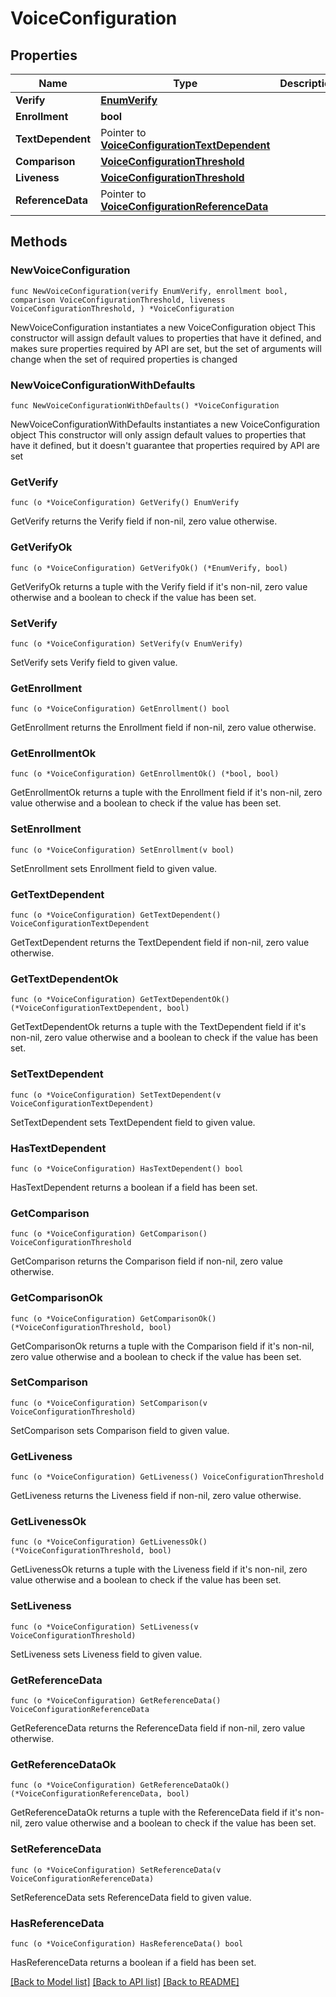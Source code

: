 # VoiceConfiguration

## Properties

Name | Type | Description | Notes
------------ | ------------- | ------------- | -------------
**Verify** | [**EnumVerify**](EnumVerify.md) |  | 
**Enrollment** | **bool** |  | 
**TextDependent** | Pointer to [**VoiceConfigurationTextDependent**](VoiceConfigurationTextDependent.md) |  | [optional] 
**Comparison** | [**VoiceConfigurationThreshold**](VoiceConfigurationThreshold.md) |  | 
**Liveness** | [**VoiceConfigurationThreshold**](VoiceConfigurationThreshold.md) |  | 
**ReferenceData** | Pointer to [**VoiceConfigurationReferenceData**](VoiceConfigurationReferenceData.md) |  | [optional] 

## Methods

### NewVoiceConfiguration

`func NewVoiceConfiguration(verify EnumVerify, enrollment bool, comparison VoiceConfigurationThreshold, liveness VoiceConfigurationThreshold, ) *VoiceConfiguration`

NewVoiceConfiguration instantiates a new VoiceConfiguration object
This constructor will assign default values to properties that have it defined,
and makes sure properties required by API are set, but the set of arguments
will change when the set of required properties is changed

### NewVoiceConfigurationWithDefaults

`func NewVoiceConfigurationWithDefaults() *VoiceConfiguration`

NewVoiceConfigurationWithDefaults instantiates a new VoiceConfiguration object
This constructor will only assign default values to properties that have it defined,
but it doesn't guarantee that properties required by API are set

### GetVerify

`func (o *VoiceConfiguration) GetVerify() EnumVerify`

GetVerify returns the Verify field if non-nil, zero value otherwise.

### GetVerifyOk

`func (o *VoiceConfiguration) GetVerifyOk() (*EnumVerify, bool)`

GetVerifyOk returns a tuple with the Verify field if it's non-nil, zero value otherwise
and a boolean to check if the value has been set.

### SetVerify

`func (o *VoiceConfiguration) SetVerify(v EnumVerify)`

SetVerify sets Verify field to given value.


### GetEnrollment

`func (o *VoiceConfiguration) GetEnrollment() bool`

GetEnrollment returns the Enrollment field if non-nil, zero value otherwise.

### GetEnrollmentOk

`func (o *VoiceConfiguration) GetEnrollmentOk() (*bool, bool)`

GetEnrollmentOk returns a tuple with the Enrollment field if it's non-nil, zero value otherwise
and a boolean to check if the value has been set.

### SetEnrollment

`func (o *VoiceConfiguration) SetEnrollment(v bool)`

SetEnrollment sets Enrollment field to given value.


### GetTextDependent

`func (o *VoiceConfiguration) GetTextDependent() VoiceConfigurationTextDependent`

GetTextDependent returns the TextDependent field if non-nil, zero value otherwise.

### GetTextDependentOk

`func (o *VoiceConfiguration) GetTextDependentOk() (*VoiceConfigurationTextDependent, bool)`

GetTextDependentOk returns a tuple with the TextDependent field if it's non-nil, zero value otherwise
and a boolean to check if the value has been set.

### SetTextDependent

`func (o *VoiceConfiguration) SetTextDependent(v VoiceConfigurationTextDependent)`

SetTextDependent sets TextDependent field to given value.

### HasTextDependent

`func (o *VoiceConfiguration) HasTextDependent() bool`

HasTextDependent returns a boolean if a field has been set.

### GetComparison

`func (o *VoiceConfiguration) GetComparison() VoiceConfigurationThreshold`

GetComparison returns the Comparison field if non-nil, zero value otherwise.

### GetComparisonOk

`func (o *VoiceConfiguration) GetComparisonOk() (*VoiceConfigurationThreshold, bool)`

GetComparisonOk returns a tuple with the Comparison field if it's non-nil, zero value otherwise
and a boolean to check if the value has been set.

### SetComparison

`func (o *VoiceConfiguration) SetComparison(v VoiceConfigurationThreshold)`

SetComparison sets Comparison field to given value.


### GetLiveness

`func (o *VoiceConfiguration) GetLiveness() VoiceConfigurationThreshold`

GetLiveness returns the Liveness field if non-nil, zero value otherwise.

### GetLivenessOk

`func (o *VoiceConfiguration) GetLivenessOk() (*VoiceConfigurationThreshold, bool)`

GetLivenessOk returns a tuple with the Liveness field if it's non-nil, zero value otherwise
and a boolean to check if the value has been set.

### SetLiveness

`func (o *VoiceConfiguration) SetLiveness(v VoiceConfigurationThreshold)`

SetLiveness sets Liveness field to given value.


### GetReferenceData

`func (o *VoiceConfiguration) GetReferenceData() VoiceConfigurationReferenceData`

GetReferenceData returns the ReferenceData field if non-nil, zero value otherwise.

### GetReferenceDataOk

`func (o *VoiceConfiguration) GetReferenceDataOk() (*VoiceConfigurationReferenceData, bool)`

GetReferenceDataOk returns a tuple with the ReferenceData field if it's non-nil, zero value otherwise
and a boolean to check if the value has been set.

### SetReferenceData

`func (o *VoiceConfiguration) SetReferenceData(v VoiceConfigurationReferenceData)`

SetReferenceData sets ReferenceData field to given value.

### HasReferenceData

`func (o *VoiceConfiguration) HasReferenceData() bool`

HasReferenceData returns a boolean if a field has been set.


[[Back to Model list]](../README.md#documentation-for-models) [[Back to API list]](../README.md#documentation-for-api-endpoints) [[Back to README]](../README.md)


